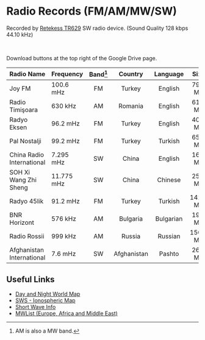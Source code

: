 # Radio Records (FM/AM/MW/SW)

Recorded by [Retekess TR629](https://www.amazon.com/Retekess-Portable-Shortwave-Backlight-Recorder/dp/B09N8N36BX) SW radio device. (Sound Quality 128 kbps 44.10 kHz)

<br>

Download buttons at the top right of the Google Drive page.

Radio Name | Frequency | Band[^1] | Country | Language | Size | Length | Date | Link |
:--- | :--- | :---: | :---: | :---: | :---: | :---: | :---: | :---: |
Joy FM | 100.6 mHz | FM | Turkey | English | 79.4 MB | 86m43s | 18.05.22 | [🠋](https://drive.google.com/file/d/1RUY1LivsgCagstAtxzX0E_5YuVOhw05-/view?usp=sharing) |
Radio Timişoara | 630 kHz | AM | Romania | English | 61.8 MB | 67m30s | 19.05.22 | [🠋](https://drive.google.com/file/d/12RxFrukUnCsV1exFMjpTmEOfVelI4TL2/view?usp=sharing) |
Radyo Eksen | 96.2 mHz | FM | Turkey | English | 40.9 MB | 44m38s | 19.05.22 | [🠋](https://drive.google.com/file/d/1JFnIQADVgHsCdc41W2ZJIIk_XCh80Uce/view?usp=sharing) |
Pal Nostalji | 99.2 mHz | FM | Turkey | Turkish | 65.0 MB | 71m02s | 19.05.22 | [🠋](https://drive.google.com/file/d/1FdUZ605Ou53EAgpV-YpDF-IgvebEFD_Y/view?usp=sharing) |
China Radio International | 7.295 mHz | SW | China | English | 16.8 MB | 18m18s | 19.05.22 | [🠋](https://drive.google.com/file/d/1_CH6wf5en4-3M_-37mNsBXWJ4EeASwoh/view?usp=sharing) |
SOH Xi Wang Zhi Sheng | 11.775 mHz | SW | China | Chinese | 25.1 MB | 27m27s | 19.05.22 | [🠋](https://drive.google.com/file/d/1PISh6NSh44QnsZFZ_RoyIvzfqXbQKZZ1/view?usp=sharing) |
Radyo 45lik | 91.2 mHz | FM | Turkey | Turkish | 141.6 MB | 154m40s | 20.05.22 | [🠋](https://drive.google.com/file/d/1k-y0TbZBTRxcScbKC2_NK3c6NNyv8XE0/view?usp=sharing) 
BNR Horizont | 576 kHz | AM | Bulgaria | Bulgarian | 19.5 MB | 21m18s | 21.05.22 | [🠋](https://drive.google.com/file/d/164EOeQNaWSv7lkzBff0G0Do1iBwBpiQH/view?usp=sharing) |
Radio Rossii | 999 kHz | AM | Russia | Russian | 150.5 MB | 164m22s | 29.05.22 | [🠋](https://drive.google.com/file/d/1zCGCUuh4iwiEfWGzMpBbRl2NlVIUAK8v/view?usp=sharing) |
Afghanistan International  | 7.6 mHz | SW | Afghanistan | Pashto | 26.9 MB | 29m22s | 30.05.22 | [🠋](https://drive.google.com/file/d/1CTVdxX2pGHL3zhDHbmLHrNCKwh0uRlA_/view?usp=sharing) |

## Useful Links

- [Day and Night World Map](https://www.timeanddate.com/worldclock/sunearth.html)
- [SWS - Ionospheric Map](https://www.sws.bom.gov.au/HF_Systems/6/5)
- [Short Wave Info](https://www.short-wave.info/index.php)
- [MWList (Europe, Africa and Middle East)](https://www.mwlist.org/mwlist_quick_and_easy.php)

[^1]:AM is also a MW band.
